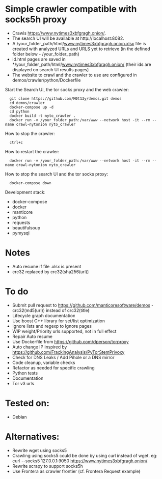 # Simple crawler compatible with socks5h proxy

- Crawls https://www.nytimes3xbfgragh.onion/.
- The search UI will be available at http://localhost:8082.
- A /your_folder_path/html/www.nytimes3xbfgragh.onion.xlsx file is created with analyzed URLs and URLS yet to retrieve (in the defined folder below - /your_folder_path)
- id.html pages are saved in */your_folder_path/html/www.nytimes3xbfgragh.onion/ (their ids are displayed on search UI results pages)
- The website to crawl and the crawler to use are configured in demos/crawler/python/Dockerfile

Start the Search UI, the tor socks proxy and the web crawler:
```
  git clone https://github.com/M0t13y/demos.git demos
  cd demos/crawler
  docker-compose up -d
  cd python
  docker build -t nyto_crawler .
  docker run -v /your_folder_path:/var/www --network host -it --rm --name crawl-nytonion nyto_crawler
```

How to stop the crawler:
```
  ctrl+c
```

How to restart the crawler:
```
  docker run -v /your_folder_path:/var/www --network host -it --rm --name crawl-nytonion nyto_crawler
```


How to stop the search UI and the tor socks proxy:
```
  docker-compose down
```

Development stack:
  - docker-compose
  - docker
  - manticore
  - python
  -   requests
  -   beautifulsoup
  -   pymysql

# Notes
- Auto resume if file .xlsx is present
- crc32 replaced by crc32(sha256(url))

# To do
- Submit pull request to https://github.com/manticoresoftware/demos - crc32(md5(url)) instead of crc32(title)
- Lifecycle graph documentation
- Use boost C++ library for set/list optimization
- Ignore lists and regexp to Ignore pages
- WIP weight/Priority urls supported, not in full effect
- Repair Auto resume
- Use Dockerfile from https://github.com/dperson/torproxy
- Auto change IP inspired by https://github.com/FrackingAnalysis/PyTorStemPrivoxy
- Check for DNS Leaks / Add Pihole or a DNS mirror
- Code cleanup, variable checks
- Refactor as needed for specific crawling
- Python tests
- Documentation
- Tor v3 urls

# Tested on:
- Debian

# Alternatives:
- Rewrite wget using socks5
- Crawling using socks5 could be done by using curl instead of wget.
eg: curl --socks5 127.0.0.1:9050 https://www.nytimes3xbfgragh.onion/
- Rewrite scrapy to support socks5h
- Use Frontera as crawler frontier (cf. Frontera Request example)
